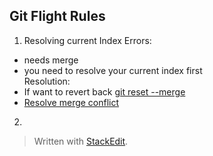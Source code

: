 ## Git Flight Rules ##

1. Resolving current Index
Errors: 
- needs merge
- you need to resolve your current index first   
Resolution:
- If want to revert back
[git reset --merge ](http://stackoverflow.com/questions/6006737/git-merge-errors)
- [Resolve merge conflict](http://schacon.github.io/git/user-manual.html#resolving-a-merge)

2. 

> Written with [StackEdit](https://stackedit.io/).	
